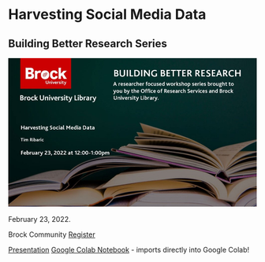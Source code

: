 # Harvesting Social Media Data

## Building Better Research Series

![eb_splash.jpg](eb_splash.jpg)

February 23, 2022.

Brock Community [Register](https://experiencebu.brocku.ca/event/190607)


[Presentation](https://brockdsl.github.io/BRB_Harvesting_Social_Media/presentation/)
[Google Colab Notebook](https://colab.research.google.com/github/BrockDSL/BRB_Harvesting_Social_Media/blob/main/Havesting_Social_Media_Data.ipynb) - imports directly into Google Colab!
